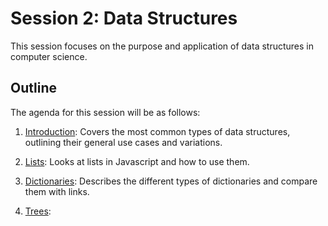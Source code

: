 # Session 2: Data Structures

This session focuses on the purpose and application of data structures in computer science.

## Outline

The agenda for this session will be as follows:

1. [Introduction](Introduction.md): Covers the most common types of data structures,
    outlining their general use cases and variations.

2. [Lists](Lists.md):  Looks at lists in Javascript and how to use them.

3. [Dictionaries](Dictionaries.md):  Describes the different types of dictionaries and compare them with links.
    
4. [Trees](Trees.md): 

